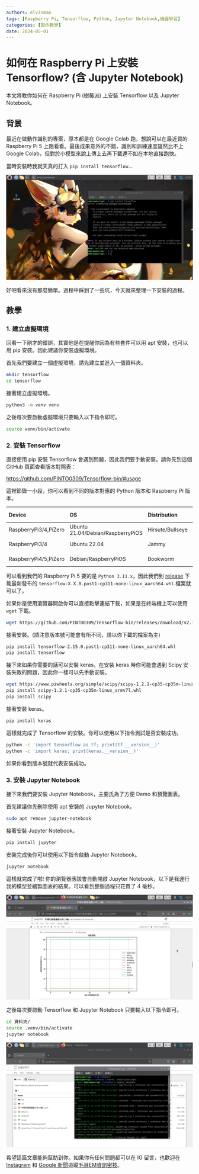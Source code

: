 ```yaml
---
authors: elvismao
tags: [Raspberry Pi, Tensorflow, Python, Jupyter Notebook,機器學習]
categories: [製作教學]
date: 2024-05-01
---
```


# 如何在 Raspberry Pi 上安裝 Tensorflow? (含 Jupyter Notebook)

本文將教你如何在 Raspberry Pi (樹莓派) 上安裝 Tensorflow 以及 Jupyter Notebook。

<!--more-->

## 背景

最近在做動作識別的專案，原本都是在 Google Colab 跑，想說可以在最近買的 Raspberry Pi 5 上跑看看。最後成果意外的不錯，識別和訓練速度雖然比不上 Google Colab，但對於小模型來說上傳上去再下載還不如在本地直接跑快。

當時安裝時我就天真的打入 `pip install tensorflow`...

![](try.webp)

好吧看來沒有那麼簡單。過程中踩到了一些坑，今天就來整理一下安裝的過程。

## 教學

### 1. 建立虛擬環境

回看一下剛才的錯誤，其實他是在提醒你因為有些套件可以用 apt 安裝，也可以用 pip 安裝。因此建議你安裝虛擬環境。

首先我們要建立一個虛擬環境，請先建立並進入一個資料夾。

```bash
mkdir tensorflow
cd tensorflow
```

接著建立虛擬環境。

```bash
python3 -m venv venv
```

之後每次要啟動虛擬環境只要輸入以下指令即可。

```bash
source venv/bin/activate
```

### 2. 安裝 Tensorflow

直接使用 pip 安裝 Tensorflow 會遇到問題，因此我們要手動安裝。請你先到這個 GitHub 頁面查看版本對照表：

<https://github.com/PINTO0309/Tensorflow-bin/#usage>

這裡節錄一小段，你可以看到不同的版本對應的 Python 版本和 Raspberry Pi 版本。

|Device|OS|Distribution|Architecture|Python ver|Note|
|:--|:--|:--|:--|:--|:--|
|RaspberryPi3/4,PiZero|Ubuntu 21.04/Debian/RaspberryPiOS|Hirsute/Bullseye|aarch64 / armv8|3.9.x|64bit, glibc2.33/glibc2.31|
|RaspberryPi3/4|Ubuntu 22.04|Jammy|aarch64 / armv8|3.10.x|64bit, glibc2.35|
|RaspberryPi4/5,PiZero|Debian/RaspberryPiOS|Bookworm|aarch64 / armv8|3.11.x|64bit, glibc2.36|

可以看到我們的 Raspberry Pi 5 要的是 `Python 3.11.x`，因此我們到 [release](https://github.com/PINTO0309/Tensorflow-bin/releases/) 下載最新發布的 `tensorflow-X.X.0.post1-cp311-none-linux_aarch64.whl` 檔案就可以了。

如果你是使用瀏覽器開啟你可以直接點擊連結下載，如果是在終端機上可以使用 `wget` 下載。

```bash
wget https://github.com/PINTO0309/Tensorflow-bin/releases/download/v2.15.0.post1/tensorflow-2.15.0.post1-cp311-none-linux_aarch64.whl
```

接著安裝。(請注意版本號可能會有所不同，請以你下載的檔案為主)

```bash
pip install tensorflow-2.15.0.post1-cp311-none-linux_aarch64.whl
pip install tensorflow
```

接下來如果你需要的話可以安裝 keras。在安裝 keras 時你可能會遇到 Scipy 安裝失敗的問題，因此你一樣可以先手動安裝。

```bash
wget https://www.piwheels.org/simple/scipy/scipy-1.2.1-cp35-cp35m-linux_armv7l.whl
pip install scipy-1.2.1-cp35-cp35m-linux_armv7l.whl
pip install scipy
```
接著安裝 keras。

```bash
pip install keras
```

這樣就完成了 Tensorflow 的安裝。你可以使用以下指令測試是否安裝成功。

```bash
python -c 'import tensorflow as tf; print(tf.__version__)'
python -c 'import keras; print(keras.__version__)'
```

如果你看到版本號就代表安裝成功。

### 3. 安裝 Jupyter Notebook

接下來我們要安裝 Jupyter Notebook，主要氏為了方便 Demo 和預覽圖表。

首先建議你先刪除使用 apt 安裝的 Jupyter Notebook。

```bash
sudo apt remove jupyter-notebook
```

接著安裝 Jupyter Notebook。

```bash
pip install jupyter
```

安裝完成後你可以使用以下指令啟動 Jupyter Notebook。

```bash
jupyter notebook
```

這樣就完成了啦! 你的瀏覽器應該會自動開啟 Jupyter Notebook，以下是我運行我的模型並繪製圖表的結果。可以看到整個過程只花費了 4 毫秒。

![](result.png)

之後每次要啟動 Tensorflow 和 Jupyter Notebook 只要輸入以下指令即可。

```bash
cd 資料夾/
source .venv/bin/activate
jupyter notebook
```

![](open.webp)

希望這篇文章能夠幫助到你。如果你有任何問題都可以在 IG 留言，也歡迎在 [Instagram](https://www.instagram.com/em.tec.blog) 和 [Google 新聞](https://news.google.com/publications/CAAqBwgKMKXLvgswsubVAw?ceid=TW:zh-Hant&oc=3)追蹤[毛哥EM資訊密技](https://em-tec.github.io/)。